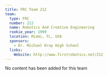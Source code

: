 ```yaml
---
title: FRC Team 212
team:
  type: FRC
  number: 212
  name: Robotics And Creative Engineering
  rookie_year: 1999
  location: Miami, FL, USA
  sponsors:
    - Dr. Michael Krop High School
  links:
    Website: http://www.firstrobotics.net/212
---
```

No content has been added for this team